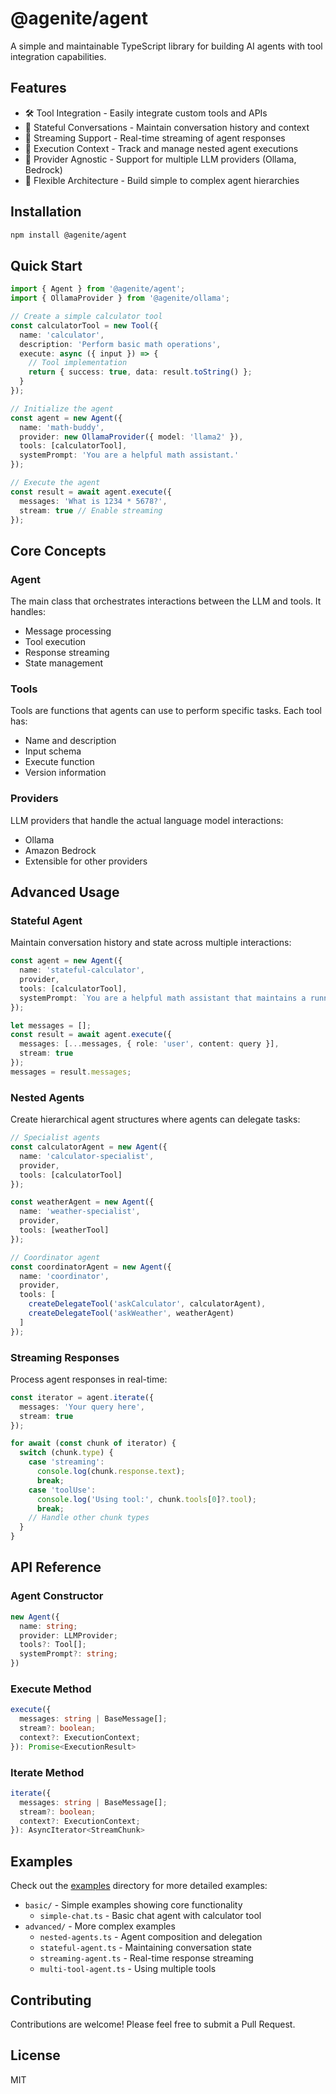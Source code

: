 # @agenite/agent

A simple and maintainable TypeScript library for building AI agents with tool integration capabilities.

## Features

- 🛠️ Tool Integration - Easily integrate custom tools and APIs
- 🔄 Stateful Conversations - Maintain conversation history and context
- 🌊 Streaming Support - Real-time streaming of agent responses
- 🎯 Execution Context - Track and manage nested agent executions
- 🔌 Provider Agnostic - Support for multiple LLM providers (Ollama, Bedrock)
- 🎨 Flexible Architecture - Build simple to complex agent hierarchies

## Installation

```bash
npm install @agenite/agent
```

## Quick Start

```typescript
import { Agent } from '@agenite/agent';
import { OllamaProvider } from '@agenite/ollama';

// Create a simple calculator tool
const calculatorTool = new Tool({
  name: 'calculator',
  description: 'Perform basic math operations',
  execute: async ({ input }) => {
    // Tool implementation
    return { success: true, data: result.toString() };
  }
});

// Initialize the agent
const agent = new Agent({
  name: 'math-buddy',
  provider: new OllamaProvider({ model: 'llama2' }),
  tools: [calculatorTool],
  systemPrompt: 'You are a helpful math assistant.'
});

// Execute the agent
const result = await agent.execute({
  messages: 'What is 1234 * 5678?',
  stream: true // Enable streaming
});
```

## Core Concepts

### Agent

The main class that orchestrates interactions between the LLM and tools. It handles:
- Message processing
- Tool execution
- Response streaming
- State management

### Tools

Tools are functions that agents can use to perform specific tasks. Each tool has:
- Name and description
- Input schema
- Execute function
- Version information

### Providers

LLM providers that handle the actual language model interactions:
- Ollama
- Amazon Bedrock
- Extensible for other providers

## Advanced Usage

### Stateful Agent

Maintain conversation history and state across multiple interactions:

```typescript
const agent = new Agent({
  name: 'stateful-calculator',
  provider,
  tools: [calculatorTool],
  systemPrompt: `You are a helpful math assistant that maintains a running total.`
});

let messages = [];
const result = await agent.execute({
  messages: [...messages, { role: 'user', content: query }],
  stream: true
});
messages = result.messages;
```

### Nested Agents

Create hierarchical agent structures where agents can delegate tasks:

```typescript
// Specialist agents
const calculatorAgent = new Agent({
  name: 'calculator-specialist',
  provider,
  tools: [calculatorTool]
});

const weatherAgent = new Agent({
  name: 'weather-specialist',
  provider,
  tools: [weatherTool]
});

// Coordinator agent
const coordinatorAgent = new Agent({
  name: 'coordinator',
  provider,
  tools: [
    createDelegateTool('askCalculator', calculatorAgent),
    createDelegateTool('askWeather', weatherAgent)
  ]
});
```

### Streaming Responses

Process agent responses in real-time:

```typescript
const iterator = agent.iterate({
  messages: 'Your query here',
  stream: true
});

for await (const chunk of iterator) {
  switch (chunk.type) {
    case 'streaming':
      console.log(chunk.response.text);
      break;
    case 'toolUse':
      console.log('Using tool:', chunk.tools[0]?.tool);
      break;
    // Handle other chunk types
  }
}
```

## API Reference

### Agent Constructor

```typescript
new Agent({
  name: string;
  provider: LLMProvider;
  tools?: Tool[];
  systemPrompt?: string;
})
```

### Execute Method

```typescript
execute({
  messages: string | BaseMessage[];
  stream?: boolean;
  context?: ExecutionContext;
}): Promise<ExecutionResult>
```

### Iterate Method

```typescript
iterate({
  messages: string | BaseMessage[];
  stream?: boolean;
  context?: ExecutionContext;
}): AsyncIterator<StreamChunk>
```

## Examples

Check out the [examples](./examples) directory for more detailed examples:

- `basic/` - Simple examples showing core functionality
  - `simple-chat.ts` - Basic chat agent with calculator tool
- `advanced/` - More complex examples
  - `nested-agents.ts` - Agent composition and delegation
  - `stateful-agent.ts` - Maintaining conversation state
  - `streaming-agent.ts` - Real-time response streaming
  - `multi-tool-agent.ts` - Using multiple tools

## Contributing

Contributions are welcome! Please feel free to submit a Pull Request.

## License

MIT

